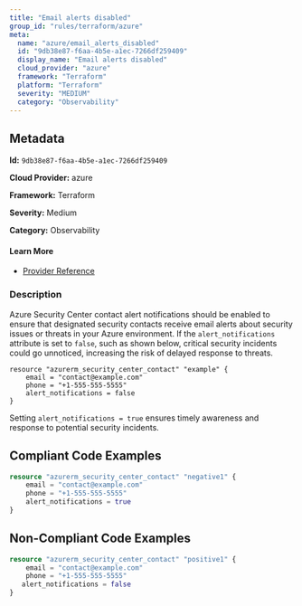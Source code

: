 ```yaml
---
title: "Email alerts disabled"
group_id: "rules/terraform/azure"
meta:
  name: "azure/email_alerts_disabled"
  id: "9db38e87-f6aa-4b5e-a1ec-7266df259409"
  display_name: "Email alerts disabled"
  cloud_provider: "azure"
  framework: "Terraform"
  platform: "Terraform"
  severity: "MEDIUM"
  category: "Observability"
---
```

## Metadata

**Id:** `9db38e87-f6aa-4b5e-a1ec-7266df259409`

**Cloud Provider:** azure

**Framework:** Terraform

**Severity:** Medium

**Category:** Observability

#### Learn More

 - [Provider Reference](https://registry.terraform.io/providers/hashicorp/azurerm/latest/docs/resources/security_center_contact)

### Description

 Azure Security Center contact alert notifications should be enabled to ensure that designated security contacts receive email alerts about security issues or threats in your Azure environment. If the `alert_notifications` attribute is set to `false`, such as shown below, critical security incidents could go unnoticed, increasing the risk of delayed response to threats.

```
resource "azurerm_security_center_contact" "example" {
    email = "contact@example.com"
    phone = "+1-555-555-5555"
    alert_notifications = false
}
```

Setting `alert_notifications = true` ensures timely awareness and response to potential security incidents.


## Compliant Code Examples
```terraform
resource "azurerm_security_center_contact" "negative1" {
    email = "contact@example.com"
    phone = "+1-555-555-5555"
    alert_notifications = true
}
```
## Non-Compliant Code Examples
```terraform
resource "azurerm_security_center_contact" "positive1" {
    email = "contact@example.com"
    phone = "+1-555-555-5555"
   alert_notifications = false
}
```